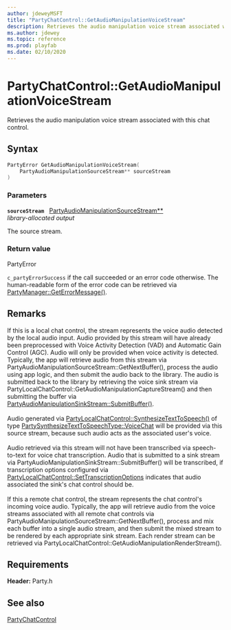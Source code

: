 ```yaml
---
author: jdeweyMSFT
title: "PartyChatControl::GetAudioManipulationVoiceStream"
description: Retrieves the audio manipulation voice stream associated with this chat control.
ms.author: jdewey
ms.topic: reference
ms.prod: playfab
ms.date: 02/10/2020
---
```


# PartyChatControl::GetAudioManipulationVoiceStream  

Retrieves the audio manipulation voice stream associated with this chat control.  

## Syntax  
  
```cpp
PartyError GetAudioManipulationVoiceStream(  
    PartyAudioManipulationSourceStream** sourceStream  
)  
```  
  
### Parameters  
  
**`sourceStream`** &nbsp; [PartyAudioManipulationSourceStream**](../../PartyAudioManipulationSourceStream/partyaudiomanipulationsourcestream.md)  
*library-allocated output*  
  
The source stream.  
  
  
### Return value  
PartyError
  
```c_partyErrorSuccess``` if the call succeeded or an error code otherwise. The human-readable form of the error code can be retrieved via [PartyManager::GetErrorMessage()](../../PartyManager/methods/partymanager_geterrormessage.md).
  
## Remarks  
  
If this is a local chat control, the stream represents the voice audio detected by the local audio input. Audio provided by this stream will have already been preprocessed with Voice Activity Detection (VAD) and Automatic Gain Control (AGC). Audio will only be provided when voice activity is detected. Typically, the app will retrieve audio from this stream via PartyAudioManipulationSourceStream::GetNextBuffer(), process the audio using app logic, and then submit the audio back to the library. The audio is submitted back to the library by retrieving the voice sink stream via PartyLocalChatControl::GetAudioManipulationCaptureStream() and then submitting the buffer via [PartyAudioManipulationSinkStream::SubmitBuffer()](../../PartyAudioManipulationSinkStream/methods/partyaudiomanipulationsinkstream_submitbuffer.md). <br /><br /> Audio generated via [PartyLocalChatControl::SynthesizeTextToSpeech()](../../PartyLocalChatControl/methods/partylocalchatcontrol_synthesizetexttospeech.md) of type [PartySynthesizeTextToSpeechType::VoiceChat](../../../enums/partysynthesizetexttospeechtype.md) will be provided via this source stream, because such audio acts as the associated user's voice.   <br /><br /> Audio retrieved via this stream will not have been transcribed via speech-to-text for voice chat transcription. Audio that is submitted to a sink stream via PartyAudioManipulationSinkStream::SubmitBuffer() will be transcribed, if transcription options configured via [PartyLocalChatControl::SetTranscriptionOptions](../../PartyLocalChatControl/methods/partylocalchatcontrol_settranscriptionoptions.md) indicates that audio associated the sink's chat control should be.   <br /><br /> If this a remote chat control, the stream represents the chat control's incoming voice audio. Typically, the app will retrieve audio from the voice streams associated with all remote chat controls via PartyAudioManipulationSourceStream::GetNextBuffer(), process and mix each buffer into a single audio stream, and then submit the mixed stream to be rendered by each appropriate sink stream. Each render stream can be retrieved via PartyLocalChatControl::GetAudioManipulationRenderStream().
  
## Requirements  
  
**Header:** Party.h
  
## See also  
[PartyChatControl](../partychatcontrol.md)  

  
  
